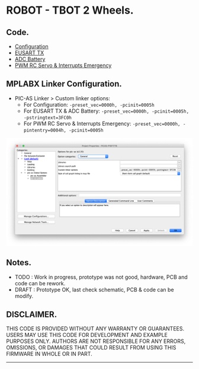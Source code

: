 # ROBOT - TBOT 2 Wheels.

## Code.

- [Configuration](https://github.com/tronixio/robot-tbot/blob/main/Code/configuration.s)
- [EUSART TX](https://github.com/tronixio/robot-tbot/blob/main/Code/eusart.s)
- [ADC Battery](https://github.com/tronixio/robot-tbot/blob/main/Code/adc.s)
- [PWM RC Servo & Interrupts Emergency](https://github.com/tronixio/robot-tbot/blob/main/Code/pwm.s)

<!-- - [TODO - GP2Y](https://github.com/tronixio/robot-tbot/blob/main/Code/gp2y.s) -->

## MPLABX Linker Configuration.

- PIC-AS Linker > Custom linker options:
  - For Configuration: `-preset_vec=0000h, -pcinit=0005h`
  - For EUSART TX & ADC Battery: `-preset_vec=0000h, -pcinit=0005h, -pstringtext=3FC0h`
  - For PWM RC Servo & Interrupts Emergency: `-preset_vec=0000h, -pintentry=0004h, -pcinit=0005h`

![MPLABX Configuration](./extras/configuration.png)


## Notes.

- TODO : Work in progress, prototype was not good, hardware, PCB and code can be rework.
- DRAFT : Prototype OK, last check schematic, PCB & code can be modify.

## DISCLAIMER.

THIS CODE IS PROVIDED WITHOUT ANY WARRANTY OR GUARANTEES.
USERS MAY USE THIS CODE FOR DEVELOPMENT AND EXAMPLE PURPOSES ONLY.
AUTHORS ARE NOT RESPONSIBLE FOR ANY ERRORS, OMISSIONS, OR DAMAGES THAT COULD
RESULT FROM USING THIS FIRMWARE IN WHOLE OR IN PART.

---
